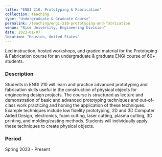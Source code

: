 ```yaml
---
title: "ENGI 210: Prototyping & Fabrication"
collection: teaching
type: "Undergraduate & Graduate Course"
permalink: /teaching/engi-210-prototyping-and-fabrication
venue: "Rice University, Engineering Division"
date: 2023-01-07
location: "Houston, United States"
---
```


Led instruction, hosted workshops, and graded material for the Prototyping & Fabrication course for an undergraduate & graduate ENGI course of 60+ students.

### Description
Students in ENGI 210 will learn and practice advanced prototyping and fabrication skills useful in the construction of physical objects for engineering design projects. The course is structured as lecture and demonstration of basic and advanced prototyping techniques and out-of-class work practicing and honing the application of these techniques. Example techniques include low fidelity prototyping, 2D and 3D Computer Aided Design, electronics, foam cutting, laser cutting, plasma cutting, 3D printing, and molding/casting methods. Students will individually apply these techniques to create physical objects.

### Period
Spring 2023 - Present
